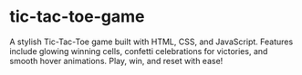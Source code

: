 # tic-tac-toe-game
A stylish Tic-Tac-Toe game built with HTML, CSS, and JavaScript. Features include glowing winning cells, confetti celebrations for victories, and smooth hover animations. Play, win, and reset with ease!
